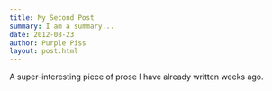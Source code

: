 ```yaml
---
title: My Second Post
summary: I am a summary...
date: 2012-08-23
author: Purple Piss
layout: post.html
---
```


A super-interesting piece of prose I have already written weeks ago.
